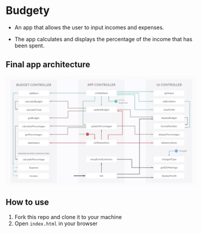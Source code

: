 # Budgety

- An app that allows the user to input incomes and expenses.

- The app calculates and displays the percentage of the income that has been spent. 

## Final app architecture

<img src="budgety-final-schematic.png" width="750px" />

## How to use

1. Fork this repo and clone it to your machine
2. Open `index.html` in your browser
